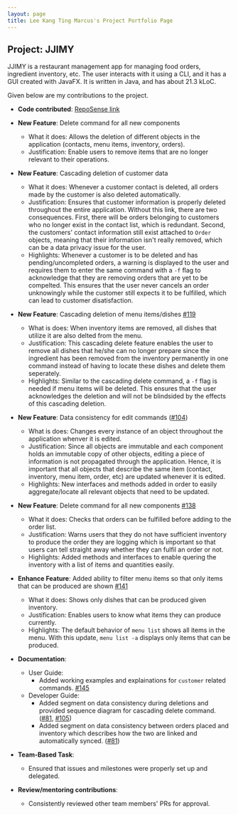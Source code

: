 ```yaml
---
layout: page
title: Lee Kang Ting Marcus's Project Portfolio Page
---
```


## Project: JJIMY

JJIMY is a restaurant management app for managing food orders, ingredient inventory, etc.
The user interacts with it using a CLI, and it has a GUI created with JavaFX.
It is written in Java, and has about 21.3 kLoC.

Given below are my contributions to the project.

* **Code contributed**: [RepoSense link](https://nus-cs2103-ay2021s2.github.io/tp-dashboard/?search=&sort=groupTitle&sortWithin=title&timeframe=commit&mergegroup=&groupSelect=groupByRepos&breakdown=true&checkedFileTypes=docs~functional-code~test-code~other&since=&tabOpen=true&tabType=authorship&tabAuthor=kangtinglee&tabRepo=AY2021S2-CS2103T-W15-3%2Ftp%5Bmaster%5D&authorshipIsMergeGroup=false&authorshipFileTypes=docs~functional-code~test-code~other&authorshipIsBinaryFileTypeChecked=false)

* **New Feature**: Delete command for all new components
    * What it does: Allows the deletion of different objects in the
      application (contacts, menu items, inventory, orders).
    * Justification: Enable users to remove items that are no longer
      relevant to their operations.

* **New Feature**: Cascading deletion of customer data
    * What it does: Whenever a customer contact is deleted, all orders
      made by the customer is also deleted automatically.
    * Justification: Ensures that customer information is properly
      deleted throughout the entire application. Without this link,
      there are two consequences. First, there will be orders
      belonging to customers who no longer exist in the contact list,
      which is redundant. Second, the customers' contact information
      still exist attached to `Order` objects, meaning that their
      information isn't really removed, which can be a data privacy
      issue for the user.
    * Highlights: Whenever a customer is to be deleted and has
      pending/uncompleted orders, a warning is displayed to the user
      and requires them to enter the same command with a `-f` flag to
      acknowledge that they are removing orders that are yet to be
      compelted. This ensures that the user never cancels an order
      unknowingly while the customer still expects it to be fulfilled,
      which can lead to customer disatisfaction.

* **New Feature**: Cascading deletion of menu items/dishes [#119](https://github.com/AY2021S2-CS2103T-W15-3/tp/pull/119 "#119")
    * What is does: When inventory items are removed, all dishes that
      utilize it are also delted from the menu.
    * Justification: This cascading delete feature enables the user to
      remove all dishes that he/she can no longer prepare since the
      ingredient has been removed from the inventory permanently in
      one command instead of having to locate these dishes and delete
      them seperately.
    * Highlights: Similar to the cascading delete command, a `-f` flag
      is needed if menu items will be deleted. This ensures that the
      user acknowledges the deletion and will not be blindsided by the
      effects of this cascading deletion.

* **New Feature**: Data consistency for edit commands ([#104](https://github.com/AY2021S2-CS2103T-W15-3/tp/pull/104 "#104"))
    * What is does: Changes every instance of an object throughout the
      application whenver it is edited.
    * Justification: Since all objects are immutable and each
      component holds an immutable copy of other objects, editing a
      piece of information is not propagated through the
      application. Hence, it is important that all objects that
      describe the same item (contact, inventory, menu item, order,
      etc) are updated whenever it is edited.
    * Highlights: New interfaces and methods added in order to easily
      aggregate/locate all relevant objects that need to be updated.

* **New Feature**: Delete command for all new components [#138](https://github.com/AY2021S2-CS2103T-W15-3/tp/pull/138 "#138")
    * What it does: Checks that orders can be fulfilled before adding
      to the order list.
    * Justification: Warns users that they do not have sufficient
      inventory to produce the order they are logging which is
      important so that users can tell straight away whether they can
      fulfil an order or not.
    * Highlights: Added methods and interfaces to enable quering the
      inventory with a list of items and quantities easily.

* **Enhance Feature**: Added ability to filter menu items so that only items that can be produced are shown [#141](https://github.com/AY2021S2-CS2103T-W15-3/tp/pull/141 "#141")
    * What it does: Shows only dishes that can be produced given inventory.
    * Justification: Enables users to know what items they can produce
      currently.
    * Highlights: The default behavior of `menu list` shows all items
      in the menu. With this update, `menu list -a` displays only
      items that can be produced.

* **Documentation**:
    * User Guide:
        * Added working examples and explainations for `customer` related commands.
        [#145](https://github.com/AY2021S2-CS2103T-W15-3/tp/pull/145 "#145")
    * Developer Guide:
        * Added segment on data consistency during deletions and
          provided sequence diagram for cascading delete command.
          ([#81](https://github.com/AY2021S2-CS2103T-W15-3/tp/pull/81 "#81"), [#105](https://github.com/AY2021S2-CS2103T-W15-3/tp/pull/105/files "#105"))
        * Added segment on data consistency between orders placed and
          inventory which describes how the two are linked and
          automatically synced.
          ([#81](https://github.com/AY2021S2-CS2103T-W15-3/tp/pull/81 "#81"))

* **Team-Based Task**:
    * Ensured that issues and milestones were properly set up and
      delegated.

* **Review/mentoring contributions**:
    * Consistently reviewed other team members' PRs for approval.
